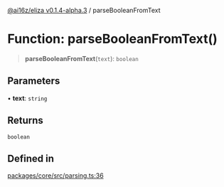 [@ai16z/eliza v0.1.4-alpha.3](../index.md) / parseBooleanFromText

# Function: parseBooleanFromText()

> **parseBooleanFromText**(`text`): `boolean`

## Parameters

• **text**: `string`

## Returns

`boolean`

## Defined in

[packages/core/src/parsing.ts:36](https://github.com/Jashiel-Star/ai-agent-elizafw/blob/main/packages/core/src/parsing.ts#L36)
